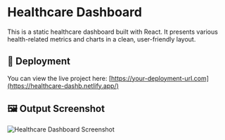 # Healthcare Dashboard

This is a static healthcare dashboard built with React. It presents various health-related metrics and charts in a clean, user-friendly layout.

## 🔗 Deployment

You can view the live project here: [https://your-deployment-url.com](https://healthcare-dashb.netlify.app/)

## 🖼️ Output Screenshot

![Healthcare Dashboard Screenshot](../src/assets/output.png)
